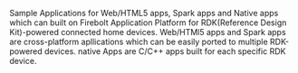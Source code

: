 
Sample Applications for Web/HTML5 apps, Spark apps and Native apps which can built on Firebolt Application Platform for RDK(Reference Design Kit)-powered connected home devices.
Web/HTMl5 apps and Spark apps are cross-platform apllications which can be easily ported to multiple RDK-powered devices.
native Apps are C/C++ apps built for each specific RDK device.
